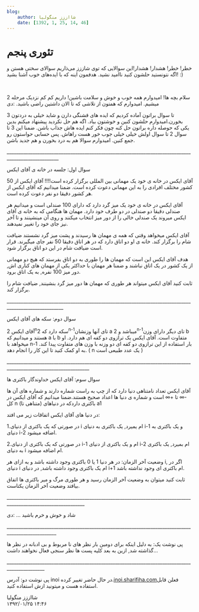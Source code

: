 ```yaml
---
blog:
    author: شااززز منگولیا
    date: [1392, 1, 25, 14, 46]
---
```

# تئوری پنجم

<div class="cnt">
خطر! خطر! هشدار! هشدار!این سوالایی که توی شاززز می‌ذاریم سوالای سختی هستن و اگه نتونستید حلشون کنید ناامید نشید. هدفمون اینه که با ایده‌های خوب آشنا بشید! :)<p></p>
<p><br/></p>
<p>سلام بچه ها! امیدوارم همه خوب و خوش و سلامت باشین! داریم کم کم نزدیک مرحله 2 میشیم. امیدوارم که همتون از تلاشی که تا الان داشتین راضی باشید. :دی</p>
<p></p>
<p>3 تا سوال براتون آماده کردیم که ایده های قشنگی دارن و شاید خیلی به دردتون بخورن.امیدوارم حلشون کنین و خوشتون بیاد. اگه هم حل نکردید پیشنهاد میکنم بدین یکی که حوصله داره براتون حل کنه چون فکر کنم ایده هاش جذاب باشن. ضمنا این 3 تا سوال 2 تا سوال اولش خیلی خیلی جوب خور هست راهاش. پس حسابی حواستون رو جمع کنین. امیدوارم سوالا هم به درد بخورن و هم جدید باشن.</p>
<p>____________________________________________________________________________________________________</p>
<p>سوال اول: جلسه در خانه ی آقای ایکس</p>
<p>آقای ایکس در خانه ی خود یک مهمانی بین المللی برگزار کرده است!!!! آقای ایکس از 50 کشور مختلف افرادی را به این مهمانی دعوت کرده است. ضمنا میدانیم که آقای ایکس از هر کشور دقیقا دو نفر دعوت کرده است.</p>
<p>آقای ایکس در خانه ی خود یک میز گرد دارد که دارای 100 صندلی است و میدانیم هر صندلی دقیقا دو صندلی در دو طرف خود دارد. مهمان ها هنگامی که به خانه ی آقای ایکس میروند یک صندلی خالی را از دور میز انتخاب میکنند و روی آن مینشینند و تا آخر نیز جای خود را تغییر نمیدهند.</p>
<p>آقای ایکس میخواهد وقتی که همه ی مهمان ها رسیدند و پشت میز گرد نشستند ضیافت شام را برگزار کند. خانه ی او دو اتاق دارد که در هر اتاق دقیقا 50 نفر جای میگیرند. قرار است ضیافت شام در این دو اتاق برگزار شود.</p>
<p>هدف آقای ایکس این است که مهمان ها را طوری به دو اتاق بفرستد که هیچ دو مهمانی از یک کشور در یک اتاق نباشند و ضمنا هر مهمان با حداکثر یکی از مهمان های کناری اش, دور میز 100 نفره, به یک اتاق برود.</p>
<p>ثابت کنید آقای ایکس میتواند هر طوری که مهمان ها دور میز گرد بنشینند, ضیافت شام را برگزار کند.</p>
<p>______________________________________________________________________________________________________</p>
<p>سوال دوم: سکه های آقای ایکس</p>
<p>آقای ایکس 2<sup>n</sup>سکه دارد که 2<sup>n-1</sup>تای آنها وزنشان a میباشد و 2<sup>n-1</sup>تای دیگر دارای وزن b هستند و میدانیم که a با b متفاوت است. آقای ایکس یک ترازوی دو کفه ای هم دارد. او میخواهد با n-1 بار استفاده از این ترازوی دو کفه ای دو وزنه با وزن های متفاوت پیدا کند. به او کمک کنید تا این کار را انجام دهد. ( n یک عدد طبیعی است )</p>
<p>_________________________________________________________________________________________________________________</p>
<p>سوال سوم: آقای ایکس خداوندگار باکتری ها</p>
<p>آقای ایکس تعداد نامتناهی دنیا دارد که از چپ به راست شماره دارند و شماره های آن ها -∞ تا +∞ است و شماره ی دنیا ها اعداد صحیح هستند.ضمنا میدانیم که آقای ایکس در کل n (متناهی تا) باکتری داردکه در دنیا‌‌های a1 </p>
<p>در دنیا های آقای ایکس اتفاقات زیر می افتد:</p>
<p>1.در صورتی که یک باکتری از دنیای i ام یمیرد, یک باکتری به دنیای i-1 و یک باکتری به دنیای i-2 اضافه میشود. </p>
<p>2.در صورتی که یک باکتری از دنیای i-1 ام و یک باکتری از دنیای i-2 ام بمیرد, یک باکتری به دنیای i ام اضافه میشود.</p>
<p>وضعیت آخر الزمان: در هر دنیا 1 یا 0 باکتری وجود داشته باشد و به ازای هر i, اگر در دنیای i ام یک باکتری وجود داشته باشد, در دنیای i+1 ام باکتری ای وجود نداشته باشد.</p>
<p>ثابت کنید میتوان به وضعیت آخر الزمان رسید و هر طوری مرگ و میر باکتری ها اتفاق بیافتد وضعیت آخر الزمان یکتاست.</p>
<p>_______________________________________________________________________________________________________________</p>
<p>شاد و خوش و خرم باشید ... :دی</p>
<p>___________________________________________________________________________________________________</p>
<p>پی نوشت یک: به دلیل اینکه برای دومین بار نظر های نا مربوط و بی ادبانه در نظر ها گذاشته شد, ازین به بعد کلیه پست ها نظر سنجی فعال نخواهند داشت...</p>
<p>______________________________________________________________________________________________</p>
<p>پی نوشت دو: آدرس inoi در حال حاضر تغییر کرده.<a href="http://inoi.sharifiha.com/" target="_blank">inoi.sharifiha.com</a>فعلن قابل استفاده هست و میتونید ازش استفاده کنید.</p>
</div>

<div class="blog-info">
    <div class="blog-author">شااززز منگولیا</div>
    <div class="blog-date">۱۳۹۲/۰۱/۲۵ ۱۴:۴۶</div>
</div>

